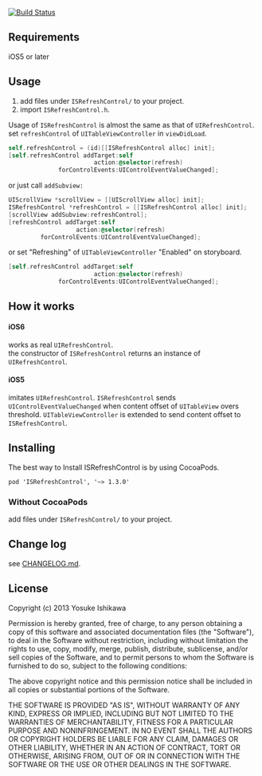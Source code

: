 [![Build Status](https://travis-ci.org/ishkawa/ISRefreshControl.png?branch=master)](https://travis-ci.org/ishkawa/ISRefreshControl)

## Requirements

iOS5 or later

## Usage 

1. add files under `ISRefreshControl/` to your project.
2. import `ISRefreshControl.h`. 

Usage of `ISRefreshControl` is almost the same as that of `UIRefreshControl`.  
set `refreshControl` of `UITableViewController` in `viewDidLoad`.

```objectivec
self.refreshControl = (id)[[ISRefreshControl alloc] init];
[self.refreshControl addTarget:self
                        action:@selector(refresh)
              forControlEvents:UIControlEventValueChanged];
```

or just call `addSubview:`

```objectivec
UIScrollView *scrollView = [[UIScrollView alloc] init];
ISRefreshControl *refreshControl = [[ISRefreshControl alloc] init];
[scrollView addSubview:refreshControl];
[refreshControl addTarget:self
                   action:@selector(refresh)
         forControlEvents:UIControlEventValueChanged];
```

or set "Refreshing" of `UITableViewController` "Enabled" on storyboard.

```objectivec
[self.refreshControl addTarget:self
                        action:@selector(refresh)
              forControlEvents:UIControlEventValueChanged];
```

## How it works

#### iOS6

works as real `UIRefreshControl`.  
the constructor of `ISRefreshControl` returns an instance of `UIRefreshControl`.

#### iOS5

imitates `UIRefreshControl`.
`ISRefreshControl` sends `UIControlEventValueChanged` when content offset of `UITableView` overs threshold.
`UITableViewController` is extended to send content offset to `ISRefreshControl`.

## Installing

The best way to Install ISRefreshControl is by using CocoaPods.
```
pod 'ISRefreshControl', '~> 1.3.0'
```

### Without CocoaPods 

add files under `ISRefreshControl/` to your project.

## Change log

see [CHANGELOG.md](https://github.com/ishkawa/ISRefreshControl/blob/master/CHANGELOG.md).

## License

Copyright (c) 2013 Yosuke Ishikawa

Permission is hereby granted, free of charge, to any person obtaining a copy of this software and associated documentation files (the "Software"), to deal in the Software without restriction, including without limitation the rights to use, copy, modify, merge, publish, distribute, sublicense, and/or sell copies of the Software, and to permit persons to whom the Software is furnished to do so, subject to the following conditions:

The above copyright notice and this permission notice shall be included in all copies or substantial portions of the Software.

THE SOFTWARE IS PROVIDED "AS IS", WITHOUT WARRANTY OF ANY KIND, EXPRESS OR IMPLIED, INCLUDING BUT NOT LIMITED TO THE WARRANTIES OF MERCHANTABILITY, FITNESS FOR A PARTICULAR PURPOSE AND NONINFRINGEMENT. IN NO EVENT SHALL THE AUTHORS OR COPYRIGHT HOLDERS BE LIABLE FOR ANY CLAIM, DAMAGES OR OTHER LIABILITY, WHETHER IN AN ACTION OF CONTRACT, TORT OR OTHERWISE, ARISING FROM, OUT OF OR IN CONNECTION WITH THE SOFTWARE OR THE USE OR OTHER DEALINGS IN THE SOFTWARE.
